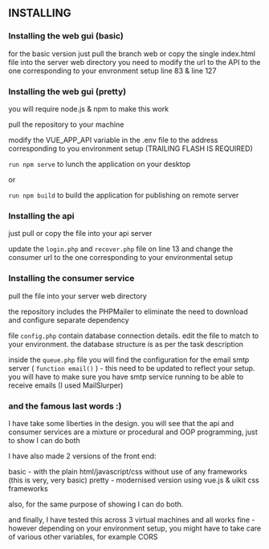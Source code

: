 ## INSTALLING

### Installing the web gui (basic)

for the basic version just pull the branch web or copy the single index.html file into the server web directory
you need to modify the url to the API to the one corresponding to your envronment setup
line 83 & line 127

### Installing the web gui (pretty)

you will require node.js & npm to make this work

pull the repository to your machine

modify the VUE_APP_API variable in the .env file to the address corresponding to you environment setup (TRAILING FLASH IS REQUIRED)

```run npm serve``` to lunch the application on your desktop

or

```run npm build``` to build the application for publishing on remote server

### Installing the api
just pull or copy the file into your api server

update the ```login.php``` and ```recover.php``` file on line 13 and change the consumer url to the one corresponding to your environmental setup

### Installing the consumer service
pull the file into your server web directory

the repository includes the PHPMailer to eliminate the need to download and configure separate dependency

file ```config.php``` contain database connection details. edit the file to match to your environment. the database structure is as per the task description

inside the ```queue.php``` file you will find the configuration for the email smtp server ( ```function email()``` ) - this need to be updated to reflect your setup. you will have to make sure you have smtp service running to be able to receive emails (I used MailSlurper)


### and the famous last words :)
I have take some liberties in the design. you will see that the api and consumer services are a mixture or procedural and OOP programming, just to show I can do both

I have also made 2 versions of the front end:

basic - with the plain html/javascript/css without use of any frameworks (this is very, very basic)
pretty - modernised version using vue.js & uikit css frameworks

also, for the same purpose of showing I can do both.

and finally, I have tested this across 3 virtual machines and all works fine - however depending on your environment setup, you might have to take care of various other variables, for example CORS
